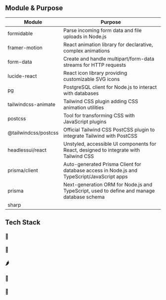 ## Module & Purpose

| Module              | Purpose                                                                                      |
|---------------------|----------------------------------------------------------------------------------------------|
| formidable          | Parse incoming form data and file uploads in Node.js                                        |
| framer-motion       | React animation library for declarative, complex animations                                 |
| form-data           | Create and handle multipart/form-data streams for HTTP requests                             |
| lucide-react        | React icon library providing customizable SVG icons                                        |
| pg                  | PostgreSQL client for Node.js to interact with databases                                   |
| tailwindcss-animate | Tailwind CSS plugin adding CSS animation utilities                                         |
| postcss             | Tool for transforming CSS with JavaScript plugins                                          |
| @tailwindcss/postcss| Official Tailwind CSS PostCSS plugin to integrate Tailwind with PostCSS                    |
| headlessui/react    | Unstyled, accessible UI components for React, designed to integrate with Tailwind CSS      |
| prisma/client       | Auto-generated Prisma Client for database access in Node.js and TypeScript/JavaScript apps |
| prisma              | Next-generation ORM for Node.js and TypeScript, used to define and manage database schema  |
| sharp | |


## Tech Stack

### 🥬 

### 🥒 

### 🌶  

### 🌽 

### 🥕 